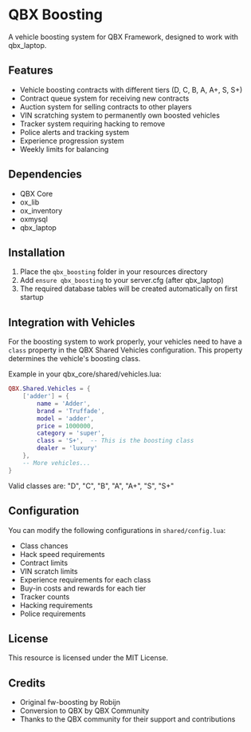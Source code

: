 # QBX Boosting

A vehicle boosting system for QBX Framework, designed to work with qbx_laptop.

## Features

- Vehicle boosting contracts with different tiers (D, C, B, A, A+, S, S+)
- Contract queue system for receiving new contracts
- Auction system for selling contracts to other players
- VIN scratching system to permanently own boosted vehicles
- Tracker system requiring hacking to remove
- Police alerts and tracking system
- Experience progression system
- Weekly limits for balancing

## Dependencies

- QBX Core
- ox_lib
- ox_inventory
- oxmysql
- qbx_laptop

## Installation

1. Place the `qbx_boosting` folder in your resources directory
2. Add `ensure qbx_boosting` to your server.cfg (after qbx_laptop)
3. The required database tables will be created automatically on first startup

## Integration with Vehicles

For the boosting system to work properly, your vehicles need to have a `class` property in the QBX Shared Vehicles configuration. This property determines the vehicle's boosting class.

Example in your qbx_core/shared/vehicles.lua:

```lua
QBX.Shared.Vehicles = {
    ['adder'] = {
        name = 'Adder',
        brand = 'Truffade',
        model = 'adder',
        price = 1000000,
        category = 'super',
        class = 'S+',  -- This is the boosting class
        dealer = 'luxury'
    },
    -- More vehicles...
}
```

Valid classes are: "D", "C", "B", "A", "A+", "S", "S+"

## Configuration

You can modify the following configurations in `shared/config.lua`:

- Class chances
- Hack speed requirements
- Contract limits
- VIN scratch limits
- Experience requirements for each class
- Buy-in costs and rewards for each tier
- Tracker counts
- Hacking requirements
- Police requirements

## License

This resource is licensed under the MIT License.

## Credits

- Original fw-boosting by Robijn
- Conversion to QBX by QBX Community
- Thanks to the QBX community for their support and contributions 